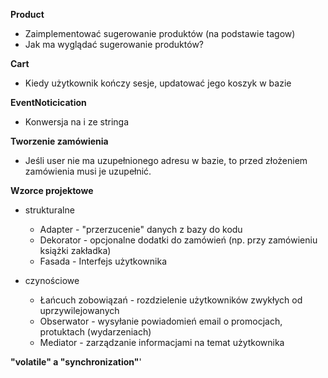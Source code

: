 **Product**
* Zaimplementować sugerowanie produktów (na podstawie tagow)
* Jak ma wyglądać sugerowanie produktów?

**Cart**
* Kiedy użytkownik kończy sesje, updatować jego koszyk w bazie

**EventNoticication**
* Konwersja na i ze stringa

**Tworzenie zamówienia** 
* Jeśli user nie ma uzupełnionego adresu w bazie, to przed złożeniem zamówienia musi je uzupełnić.

**Wzorce projektowe**
* strukturalne
    * Adapter - "przerzucenie" danych z bazy do kodu
    * Dekorator - opcjonalne dodatki do zamówień (np. przy zamówieniu książki zakładka)
    * Fasada - Interfejs użytkownika

 * czynościowe
      * Łańcuch zobowiązań - rozdzielenie użytkowników zwykłych od uprzywilejowanych
      * Obserwator - wysyłanie powiadomień email o promocjach, protuktach (wydarzeniach)
      * Mediator - zarządzanie informacjami na temat użytkownika

**"volatile" a "synchronization"**'
